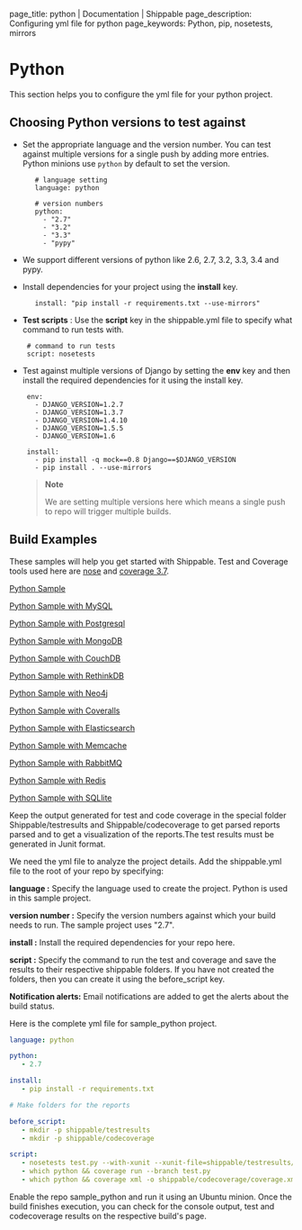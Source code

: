 page_title: python | Documentation | Shippable
page_description: Configuring yml file for python
page_keywords: Python, pip, nosetests, mirrors

# Python

This section helps you to configure the yml file for your python
project.

## Choosing Python versions to test against

- Set the appropriate language and the version number. You can test against multiple versions for a single push by adding more entries. Python minions use `python` by default to set the version.

         # language setting
         language: python

         # version numbers
         python:
           - "2.7"
           - "3.2"
           - "3.3"
           - "pypy"

- We support different versions of python like 2.6, 2.7, 3.2, 3.3, 3.4
  and pypy.
- Install dependencies for your project using the **install** key.

         install: "pip install -r requirements.txt --use-mirrors"

-   **Test scripts** : Use the **script** key in the shippable.yml file to specify what command to run tests with.

         # command to run tests
         script: nosetests

-   Test against multiple versions of Django by setting the **env** key and then install the required dependencies for it using the install key.

         env:
           - DJANGO_VERSION=1.2.7
           - DJANGO_VERSION=1.3.7
           - DJANGO_VERSION=1.4.10
           - DJANGO_VERSION=1.5.5
           - DJANGO_VERSION=1.6

         install:
           - pip install -q mock==0.8 Django==$DJANGO_VERSION
           - pip install . --use-mirrors


    > **Note**
    >
    > We are setting multiple versions here which means a single push to
    > repo will trigger multiple builds.

## Build Examples

These samples will help you get started with Shippable. Test and
Coverage tools used here are [nose](https://pypi.python.org/pypi/nose)
and [coverage 3.7](https://pypi.python.org/pypi/coverage/).

[Python Sample](https://github.com/shippableSamples/sample_python)

[Python Sample with MySQL](https://github.com/shippableSamples/sample_python_mysql)

[Python Sample with Postgresql](https://github.com/shippableSamples/sample_python_postgres)

[Python Sample with MongoDB](https://github.com/shippableSamples/sample_python_mongodb)

[Python Sample with CouchDB](https://github.com/shippableSamples/sample-python-couchdb)

[Python Sample with RethinkDB](https://github.com/shippableSamples/sample-python-rethinkdb)

[Python Sample with Neo4j](https://github.com/shippableSamples/sample_python_neo4j)

[Python Sample with Coveralls](https://github.com/shippableSamples/sample_python_coveralls)

[Python Sample with Elasticsearch](https://github.com/shippableSamples/sample_python_elasticsearch)

[Python Sample with Memcache](https://github.com/shippableSamples/sample_python_memcache)

[Python Sample with RabbitMQ](https://github.com/shippableSamples/sample_python_rabbitmq)

[Python Sample with Redis](https://github.com/shippableSamples/sample_python_redis)

[Python Sample with SQLlite](https://github.com/shippableSamples/sample_python_sqllite)

Keep the output generated for test and code coverage in the special
folder Shippable/testresults and Shippable/codecoverage to get parsed
reports parsed and to get a visualization of the reports.The test
results must be generated in Junit format.

We need the yml file to analyze the project details. Add the
shippable.yml file to the root of your repo by specifying:

**language :** Specify the language used to create the project. Python
is used in this sample project.

**version number :** Specify the version numbers against which your
build needs to run. The sample project uses "2.7".

**install :** Install the required dependencies for your repo here.

**script :** Specify the command to run the test and coverage and save
the results to their respective shippable folders. If you have not
created the folders, then you can create it using the before_script
key.

**Notification alerts:** Email notifications are added to get the alerts
about the build status.

Here is the complete yml file for sample_python project.

```yaml
language: python

python:
   - 2.7

install:
   - pip install -r requirements.txt

# Make folders for the reports

before_script:
   - mkdir -p shippable/testresults
   - mkdir -p shippable/codecoverage

script:
   - nosetests test.py --with-xunit --xunit-file=shippable/testresults/nosetests.xml
   - which python && coverage run --branch test.py
   - which python && coverage xml -o shippable/codecoverage/coverage.xml test.py
```

Enable the repo sample_python and run it using an Ubuntu minion. Once
the build finishes execution, you can check for the console output, test
and codecoverage results on the respective build's page.


